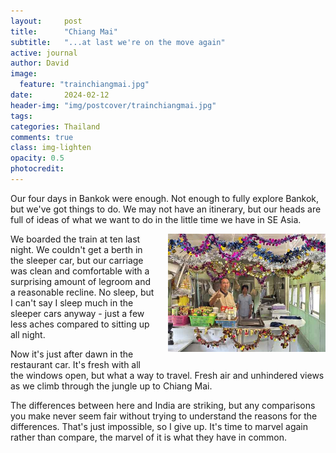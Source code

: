 ```yaml
---
layout:     post
title:      "Chiang Mai"
subtitle:   "...at last we're on the move again"
active: journal
author: David
image:
  feature: "trainchiangmai.jpg"
date:       2024-02-12
header-img: "img/postcover/trainchiangmai.jpg"
tags: 
categories: Thailand
comments: true
class: img-lighten 
opacity: 0.5
photocredit:
---
```


Our four days in Bankok were enough. Not enough to fully explore Bankok, but we've got things to do. We may not have an itinerary, but our heads are full of ideas of what we want to do in the little time we have in SE Asia.

<style>
img {
  float: right;
  margin: 0px 0px 15px 20px;
  width: 50%
}
</style> 
<img src="/img/postbody/traindiner.jpg">
We boarded the train at ten last night. We couldn't get a berth in the sleeper car, but our carriage was clean and comfortable with a surprising amount of legroom and a reasonable recline. No sleep, but I can't say I sleep much in the sleeper cars anyway - just a few less aches compared to sitting up all night.

Now it's just after dawn in the restaurant car. It's fresh with all the windows open, but what a way to travel. Fresh air and unhindered views as we climb through the jungle up to Chiang Mai. 

The differences between here and India are striking, but any comparisons you make never seem fair without trying to understand the reasons for the differences. That's just impossible, so I give up. It's time to marvel again rather than compare, the marvel of it is what they have in common. 








